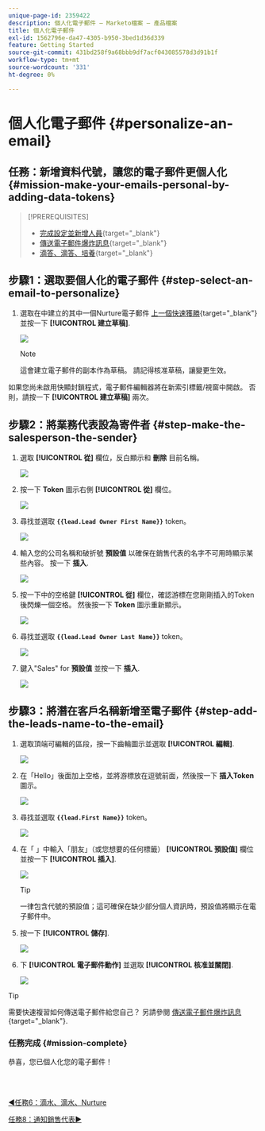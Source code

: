 ```yaml
---
unique-page-id: 2359422
description: 個人化電子郵件 — Marketo檔案 — 產品檔案
title: 個人化電子郵件
exl-id: 1562796e-da47-4305-b950-3bed1d36d339
feature: Getting Started
source-git-commit: 431bd258f9a68bbb9df7acf043085578d3d91b1f
workflow-type: tm+mt
source-wordcount: '331'
ht-degree: 0%

---
```


# 個人化電子郵件 {#personalize-an-email}

## 任務：新增資料代號，讓您的電子郵件更個人化 {#mission-make-your-emails-personal-by-adding-data-tokens}

>[!PREREQUISITES]
>
>* [完成設定並新增人員](/help/marketo/getting-started/quick-wins/get-set-up-and-add-a-person.md){target="_blank"}
>* [傳送電子郵件爆炸訊息](/help/marketo/getting-started/quick-wins/send-an-email.md){target="_blank"}
>* [滴答、滴答、培養](/help/marketo/getting-started/quick-wins/drip-drip-nurture.md){target="_blank"}

## 步驟1：選取要個人化的電子郵件 {#step-select-an-email-to-personalize}

1. 選取在中建立的其中一個Nurture電子郵件 [上一個快速獲勝](/help/marketo/getting-started/quick-wins/drip-drip-nurture.md){target="_blank"} 並按一下 **[!UICONTROL 建立草稿]**.

   ![](assets/personalize-an-email-1.png)

   >[!NOTE]
   >
   >這會建立電子郵件的副本作為草稿。 請記得核准草稿，讓變更生效。

如果您尚未啟用快顯封鎖程式，電子郵件編輯器將在新索引標籤/視窗中開啟。 否則，請按一下 **[!UICONTROL 建立草稿]** 兩次。

## 步驟2：將業務代表設為寄件者 {#step-make-the-salesperson-the-sender}

1. 選取 **[!UICONTROL 從]** 欄位，反白顯示和 **刪除** 目前名稱。

   ![](assets/personalize-an-email-2.png)

1. 按一下 **Token** 圖示右側 **[!UICONTROL 從]** 欄位。

   ![](assets/personalize-an-email-3.png)

1. 尋找並選取 **`{{lead.Lead Owner First Name}}`** token。

   ![](assets/personalize-an-email-4.png)

1. 輸入您的公司名稱和破折號 **預設值** 以確保在銷售代表的名字不可用時顯示某些內容。 按一下 **插入**.

   ![](assets/personalize-an-email-5.png)

1. 按一下中的空格鍵 **[!UICONTROL 從]** 欄位，確認游標在您剛剛插入的Token後閃爍一個空格。 然後按一下 **Token** 圖示重新顯示。

   ![](assets/personalize-an-email-6.png)

1. 尋找並選取 **`{{lead.Lead Owner Last Name}}`** token。

   ![](assets/personalize-an-email-7.png)

1. 鍵入&quot;Sales&quot; for **預設值** 並按一下 **插入**.

   ![](assets/personalize-an-email-8.png)

## 步驟3：將潛在客戶名稱新增至電子郵件 {#step-add-the-leads-name-to-the-email}

1. 選取頂端可編輯的區段，按一下齒輪圖示並選取 **[!UICONTROL 編輯]**.

   ![](assets/personalize-an-email-9.png)

1. 在「Hello」後面加上空格，並將游標放在逗號前面，然後按一下 **插入Token** 圖示。

   ![](assets/personalize-an-email-10.png)

1. 尋找並選取 **`{{lead.First Name}}`** token。

   ![](assets/personalize-an-email-11.png)

1. 在「 」中輸入「朋友」（或您想要的任何標籤） **[!UICONTROL 預設值]** 欄位並按一下 **[!UICONTROL 插入]**.

   ![](assets/personalize-an-email-12.png)

   >[!TIP]
   >
   >一律包含代號的預設值；這可確保在缺少部分個人資訊時，預設值將顯示在電子郵件中。

1. 按一下 **[!UICONTROL 儲存]**.

   ![](assets/personalize-an-email-13.png)

1. 下 **[!UICONTROL 電子郵件動作]** 並選取 **[!UICONTROL 核准並關閉]**.

   ![](assets/personalize-an-email-14.png)

>[!TIP]
>
>需要快速複習如何傳送電子郵件給您自己？ 另請參閱 [傳送電子郵件爆炸訊息](/help/marketo/getting-started/quick-wins/send-an-email.md){target="_blank"}.

### 任務完成 {#mission-complete}

恭喜，您已個人化您的電子郵件！

<br> 

[◄任務6：滴水、滴水、Nurture](/help/marketo/getting-started/quick-wins/drip-drip-nurture.md)

[任務8：通知銷售代表►](/help/marketo/getting-started/quick-wins/alert-the-sales-rep.md)
